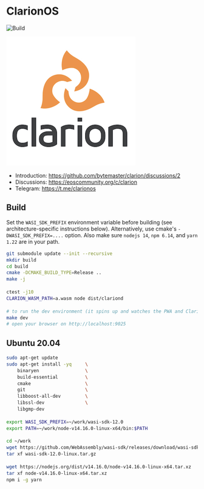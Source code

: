 # ClarionOS

![Build](https://github.com/bytemaster/clarion/actions/workflows/build.yml/badge.svg?branch=main)

![Clarion Logo](./logo.jpg)

-   Introduction: https://github.com/bytemaster/clarion/discussions/2
-   Discussions: https://eoscommunity.org/c/clarion
-   Telegram: https://t.me/clarionos

## Build

Set the `WASI_SDK_PREFIX` environment variable before building (see architecture-specific instructions below). Alternatively, use cmake's `-DWASI_SDK_PREFIX=....` option. Also make sure `nodejs 14`, `npm 6.14`, and `yarn 1.22` are in your path.

```sh
git submodule update --init --recursive
mkdir build
cd build
cmake -DCMAKE_BUILD_TYPE=Release ..
make -j

ctest -j10
CLARION_WASM_PATH=a.wasm node dist/clariond

# to run the dev environment (it spins up and watches the PWA and ClarionD)
make dev
# open your browser on http://localhost:9025
```

## Ubuntu 20.04

```sh
sudo apt-get update
sudo apt-get install -yq     \
    binaryen                 \
    build-essential          \
    cmake                    \
    git                      \
    libboost-all-dev         \
    libssl-dev               \
    libgmp-dev

export WASI_SDK_PREFIX=~/work/wasi-sdk-12.0
export PATH=~/work/node-v14.16.0-linux-x64/bin:$PATH

cd ~/work
wget https://github.com/WebAssembly/wasi-sdk/releases/download/wasi-sdk-12/wasi-sdk-12.0-linux.tar.gz
tar xf wasi-sdk-12.0-linux.tar.gz

wget https://nodejs.org/dist/v14.16.0/node-v14.16.0-linux-x64.tar.xz
tar xf node-v14.16.0-linux-x64.tar.xz
npm i -g yarn
```
